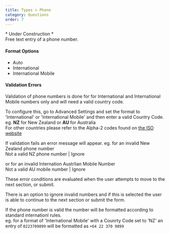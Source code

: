 ```yaml
---
title: Types > Phone
category: Questions
order: 7
---
```


\* Under Construction \*  
Free text entry of a phone number. 

#### Format Options

* Auto
* International
* International Mobile

#### Validation Errors  

Validation of phone numbers is done for for International and International Mobile numbers only and will need a valid country code.

To configure this, go to Advanced Settings and set the format to 'International' or 'International Mobile' and then enter a valid Country Code. 
eg. **NZ** for New Zealand or **AU** for Australia  
For other countries please refer to the Alpha-2 codes found on [the ISO website](https://www.iso.org/obp/ui/#search)

If validation fails an error message will appear. eg. for an invalid New Zealand phone number  
Not a valid NZ phone number | Ignore

or for an invalid Internation Austrlian Mobile Number  
Not a valid AU mobile number | Ignore

These error conditions are evaluated when the user attempts to move to the next section, or submit.

There is an option to ignore invalid numbers and if this is selected the user is able to continue to the next section or submit the form.

If the phone number is valid the number will be formatted according to standard internationl rules.  
eg. for a format of 'International Mobile' with a Counrty Code set to 'NZ' an entry of `0223709899` will be formatted as `+64 22 370 9899`
